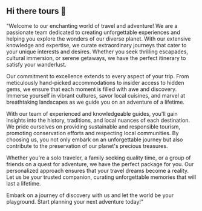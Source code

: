 ## Hi there tours 👋
"Welcome to our enchanting world of travel and adventure! We are a passionate team dedicated to creating unforgettable experiences and helping you explore the wonders of our diverse planet. With our extensive knowledge and expertise, we curate extraordinary journeys that cater to your unique interests and desires. Whether you seek thrilling escapades, cultural immersion, or serene getaways, we have the perfect itinerary to satisfy your wanderlust.

Our commitment to excellence extends to every aspect of your trip. From meticulously hand-picked accommodations to insider access to hidden gems, we ensure that each moment is filled with awe and discovery. Immerse yourself in vibrant cultures, savor local cuisines, and marvel at breathtaking landscapes as we guide you on an adventure of a lifetime.

With our team of experienced and knowledgeable guides, you'll gain insights into the history, traditions, and local nuances of each destination. We pride ourselves on providing sustainable and responsible tourism, promoting conservation efforts and respecting local communities. By choosing us, you not only embark on an unforgettable journey but also contribute to the preservation of our planet's precious treasures.

Whether you're a solo traveler, a family seeking quality time, or a group of friends on a quest for adventure, we have the perfect package for you. Our personalized approach ensures that your travel dreams become a reality. Let us be your trusted companion, curating unforgettable memories that will last a lifetime.

Embark on a journey of discovery with us and let the world be your playground. Start planning your next adventure today!"
